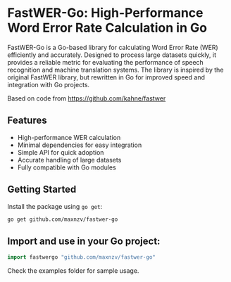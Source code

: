 # FastWER-Go: High-Performance Word Error Rate Calculation in Go
FastWER-Go is a Go-based library for calculating Word Error Rate (WER) efficiently and accurately. Designed to process large datasets quickly, it provides a reliable metric for evaluating the performance of speech recognition and machine translation systems. The library is inspired by the original FastWER library, but rewritten in Go for improved speed and integration with Go projects.

Based on code from https://github.com/kahne/fastwer

## Features
- High-performance WER calculation
- Minimal dependencies for easy integration
- Simple API for quick adoption
- Accurate handling of large datasets
- Fully compatible with Go modules

## Getting Started
Install the package using `go get`:
```bash
go get github.com/maxnzv/fastwer-go
```

## Import and use in your Go project:
```go
import fastwergo "github.com/maxnzv/fastwer-go"
```

Check the examples folder for sample usage.

